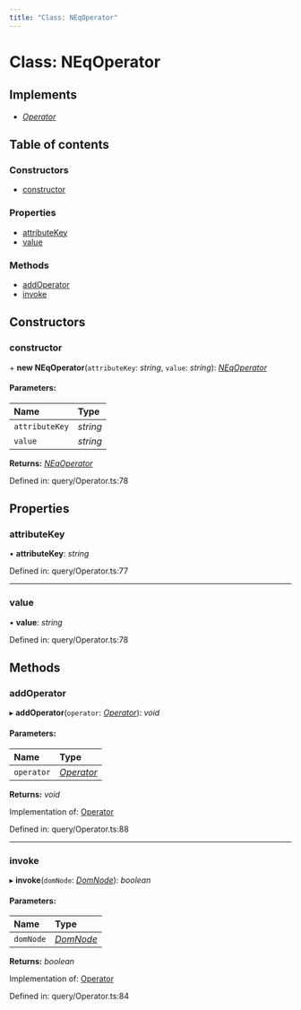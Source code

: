 ```yaml
---
title: "Class: NEqOperator"
---
```


# Class: NEqOperator

## Implements

* [*Operator*](../interfaces/operator.md)

## Table of contents

### Constructors

- [constructor](neqoperator.md#constructor)

### Properties

- [attributeKey](neqoperator.md#attributekey)
- [value](neqoperator.md#value)

### Methods

- [addOperator](neqoperator.md#addoperator)
- [invoke](neqoperator.md#invoke)

## Constructors

### constructor

\+ **new NEqOperator**(`attributeKey`: *string*, `value`: *string*): [*NEqOperator*](neqoperator.md)

#### Parameters:

Name | Type |
:------ | :------ |
`attributeKey` | *string* |
`value` | *string* |

**Returns:** [*NEqOperator*](neqoperator.md)

Defined in: query/Operator.ts:78

## Properties

### attributeKey

• **attributeKey**: *string*

Defined in: query/Operator.ts:77

___

### value

• **value**: *string*

Defined in: query/Operator.ts:78

## Methods

### addOperator

▸ **addOperator**(`operator`: [*Operator*](../interfaces/operator.md)): *void*

#### Parameters:

Name | Type |
:------ | :------ |
`operator` | [*Operator*](../interfaces/operator.md) |

**Returns:** *void*

Implementation of: [Operator](../interfaces/operator.md)

Defined in: query/Operator.ts:88

___

### invoke

▸ **invoke**(`domNode`: [*DomNode*](domnode.md)): *boolean*

#### Parameters:

Name | Type |
:------ | :------ |
`domNode` | [*DomNode*](domnode.md) |

**Returns:** *boolean*

Implementation of: [Operator](../interfaces/operator.md)

Defined in: query/Operator.ts:84
